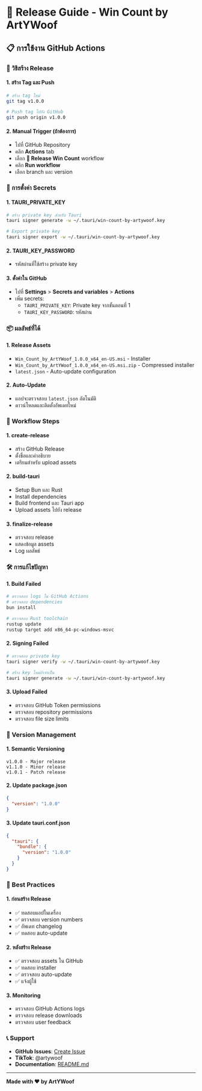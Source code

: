 # 🚀 Release Guide - Win Count by ArtYWoof

## 📋 การใช้งาน GitHub Actions

### 🎯 วิธีสร้าง Release

#### 1. **สร้าง Tag และ Push**
```bash
# สร้าง tag ใหม่
git tag v1.0.0

# Push tag ไปยัง GitHub
git push origin v1.0.0
```

#### 2. **Manual Trigger (ถ้าต้องการ)**
- ไปที่ GitHub Repository
- คลิก **Actions** tab
- เลือก **🚀 Release Win Count** workflow
- คลิก **Run workflow**
- เลือก branch และ version

### 🔧 การตั้งค่า Secrets

#### 1. **TAURI_PRIVATE_KEY**
```bash
# สร้าง private key สำหรับ Tauri
tauri signer generate -w ~/.tauri/win-count-by-artywoof.key

# Export private key
tauri signer export -w ~/.tauri/win-count-by-artywoof.key
```

#### 2. **TAURI_KEY_PASSWORD**
- รหัสผ่านที่ใช้สร้าง private key

#### 3. **ตั้งค่าใน GitHub**
- ไปที่ **Settings** > **Secrets and variables** > **Actions**
- เพิ่ม secrets:
  - `TAURI_PRIVATE_KEY`: Private key จากขั้นตอนที่ 1
  - `TAURI_KEY_PASSWORD`: รหัสผ่าน

### 📦 ผลลัพธ์ที่ได้

#### 1. **Release Assets**
- `Win_Count_by_ArtYWoof_1.0.0_x64_en-US.msi` - Installer
- `Win_Count_by_ArtYWoof_1.0.0_x64_en-US.msi.zip` - Compressed installer
- `latest.json` - Auto-update configuration

#### 2. **Auto-Update**
- แอปจะตรวจสอบ `latest.json` อัตโนมัติ
- ดาวน์โหลดและติดตั้งอัพเดทใหม่

### 🔄 Workflow Steps

#### 1. **create-release**
- สร้าง GitHub Release
- ตั้งชื่อและคำอธิบาย
- เตรียมสำหรับ upload assets

#### 2. **build-tauri**
- Setup Bun และ Rust
- Install dependencies
- Build frontend และ Tauri app
- Upload assets ไปยัง release

#### 3. **finalize-release**
- ตรวจสอบ release
- แสดงข้อมูล assets
- Log ผลลัพธ์

### 🛠️ การแก้ไขปัญหา

#### 1. **Build Failed**
```bash
# ตรวจสอบ logs ใน GitHub Actions
# ตรวจสอบ dependencies
bun install

# ตรวจสอบ Rust toolchain
rustup update
rustup target add x86_64-pc-windows-msvc
```

#### 2. **Signing Failed**
```bash
# ตรวจสอบ private key
tauri signer verify -w ~/.tauri/win-count-by-artywoof.key

# สร้าง key ใหม่ถ้าจำเป็น
tauri signer generate -w ~/.tauri/win-count-by-artywoof.key
```

#### 3. **Upload Failed**
- ตรวจสอบ GitHub Token permissions
- ตรวจสอบ repository permissions
- ตรวจสอบ file size limits

### 📝 Version Management

#### 1. **Semantic Versioning**
```
v1.0.0 - Major release
v1.1.0 - Minor release  
v1.0.1 - Patch release
```

#### 2. **Update package.json**
```json
{
  "version": "1.0.0"
}
```

#### 3. **Update tauri.conf.json**
```json
{
  "tauri": {
    "bundle": {
      "version": "1.0.0"
    }
  }
}
```

### 🎯 Best Practices

#### 1. **ก่อนสร้าง Release**
- ✅ ทดสอบแอปในเครื่อง
- ✅ ตรวจสอบ version numbers
- ✅ อัพเดท changelog
- ✅ ทดสอบ auto-update

#### 2. **หลังสร้าง Release**
- ✅ ตรวจสอบ assets ใน GitHub
- ✅ ทดสอบ installer
- ✅ ตรวจสอบ auto-update
- ✅ แจ้งผู้ใช้

#### 3. **Monitoring**
- ตรวจสอบ GitHub Actions logs
- ตรวจสอบ release downloads
- ตรวจสอบ user feedback

### 📞 Support

- **GitHub Issues**: [Create Issue](https://github.com/artywoof/win-count-by-artywoof/issues)
- **TikTok**: @artywoof
- **Documentation**: [README.md](README.md)

---

**Made with ❤️ by ArtYWoof** 